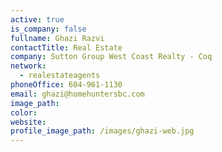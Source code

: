 ```yaml
---
active: true
is_company: false
fullname: Ghazi Razvi
contactTitle: Real Estate
company: Sutton Group West Coast Realty - Coq
network:
  - realestateagents
phoneOffice: 604-961-1130
email: ghazi@homehuntersbc.com
image_path:
color:
website:
profile_image_path: /images/ghazi-web.jpg
---
```




